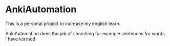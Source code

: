 # AnkiAutomation
This is a personal project to increase my english learn.

AnkiAutomation does the job of searching for example sentences for words I have learned
